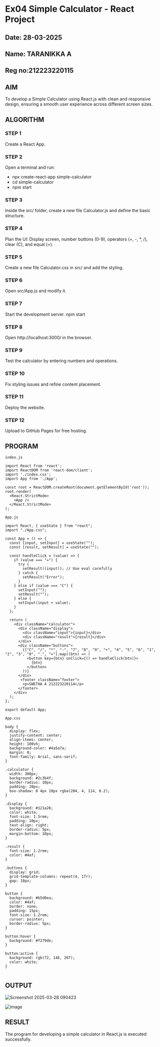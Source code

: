 # Ex04 Simple Calculator - React Project
## Date: 28-03-2025
## Name: TARANIKKA A
## Reg no:212223220115

## AIM
To  develop a Simple Calculator using React.js with clean and responsive design, ensuring a smooth user experience across different screen sizes.

## ALGORITHM
### STEP 1
Create a React App.

### STEP 2
Open a terminal and run:
  <ul><li>npx create-react-app simple-calculator</li>
  <li>cd simple-calculator</li>
  <li>npm start</li></ul>

### STEP 3
Inside the src/ folder, create a new file Calculator.js and define the basic structure.

### STEP 4
Plan the UI: Display screen, number buttons (0-9), operators (+, -, *, /), clear (C), and equal (=).

### STEP 5
Create a new file Calculator.css in src/ and add the styling.

### STEP 6
Open src/App.js and modify it.

### STEP 7
Start the development server.
  npm start

### STEP 8
Open http://localhost:3000/ in the browser.

### STEP 9
Test the calculator by entering numbers and operations.

### STEP 10
Fix styling issues and refine content placement.

### STEP 11
Deploy the website.

### STEP 12
Upload to GitHub Pages for free hosting.

## PROGRAM
```
index.js

import React from 'react';
import ReactDOM from 'react-dom/client';
import './index.css';
import App from './App';

const root = ReactDOM.createRoot(document.getElementById('root'));
root.render(
  <React.StrictMode>
    <App />
  </React.StrictMode>
);

App.js

import React, { useState } from "react";
import "./App.css";

const App = () => {
  const [input, setInput] = useState("");
  const [result, setResult] = useState("");

  const handleClick = (value) => {
    if (value === "=") {
      try {
        setResult((input)); // Use eval carefully
      } catch {
        setResult("Error");
      }
    } else if (value === "C") {
      setInput("");
      setResult("");
    } else {
      setInput(input + value);
    }
  };

  return (
    <div className="calculator">
      <div className="display">
        <div className="input">{input}</div>
        <div className="result">{result}</div>
      </div>
      <div className="buttons">
        {["C", "/", "*", "-", "7", "8", "9", "+", "4", "5", "6", "1", "2", "3", "0", ".", "="].map((btn) => (
          <button key={btn} onClick={() => handleClick(btn)}>
            {btn}
          </button>
        ))}
      </div>
       <footer className="footer">
        <p>SWETHA A 212223220114</p>
      </footer>
    </div>
  );
};

export default App;

App.css

body {
  display: flex;
  justify-content: center;
  align-items: center;
  height: 100vh;
  background-color: #4a5a7a;
  margin: 0;
  font-family: Arial, sans-serif;
}

.calculator {
  width: 300px;
  background: #2c3b4f;
  border-radius: 10px;
  padding: 20px;
  box-shadow: 0 4px 10px rgba(204, 4, 114, 0.2);
}

.display {
  background: #121a26;
  color: white;
  font-size: 1.5rem;
  padding: 10px;
  text-align: right;
  border-radius: 5px;
  margin-bottom: 10px;
}

.result {
  font-size: 1.2rem;
  color: #4af;
}

.buttons {
  display: grid;
  grid-template-columns: repeat(4, 1fr);
  gap: 10px;
}

button {
  background: #b5d0ea;
  color: #4af;
  border: none;
  padding: 15px;
  font-size: 1.2rem;
  cursor: pointer;
  border-radius: 5px;
}

button:hover {
  background: #f279de;
}

button:active {
  background: rgb(72, 146, 207);
  color: white;
}


```

## OUTPUT

![Screenshot 2025-03-28 090423](https://github.com/user-attachments/assets/0e38288e-6528-41ba-9374-5119c6a4e508)

![image](https://github.com/user-attachments/assets/7ddc1a88-6f56-4ab7-aee6-c971a7ec88bf)


## RESULT
The program for developing a simple calculator in React.js is executed successfully.
